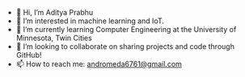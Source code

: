 - 👋 Hi, I’m Aditya Prabhu
- 👀 I’m interested in machine learning and IoT.
- 🌱 I’m currently learning Computer Engineering at the University of Minnesota, Twin Cities
- 💞️ I’m looking to collaborate on sharing projects and code through GitHub!
- 📫 How to reach me: andromeda6761@gmail.com

<!---
adityaprabhu03/adityaprabhu03 is a ✨ special ✨ repository because its `README.md` (this file) appears on your GitHub profile.
You can click the Preview link to take a look at your changes.
--->
